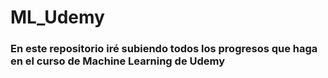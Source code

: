 # ML_Udemy

### En este repositorio iré subiendo todos los progresos que haga en el curso de Machine Learning de Udemy



